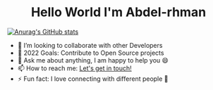 
 <h1 align="center" color="red">Hello World I'm Abdel-rhman </h1>  
 
 
 [![Anurag's GitHub stats](https://github-readme-stats.vercel.app/api?username=Abdel-rhman1)](https://github.com/anuraghazra/github-readme-stats)
<!-- [![Top Langs](https://github-readme-stats.vercel.app/api/top-langs/?username=Abdel-rhman1&layout=compact)](https://github.com/anuraghazra/github-readme-stats) -->


<!--  <img align="right" alt="GIF" width="300" style="border-raduis:50%" height="200" src="https://raw.githubusercontent.com/Kushal997-das/Kushal997-das/master/Profile%20generator/giphy.webp" style="max-width:100%;">  -->
 
- 👯 I’m looking to collaborate with other Developers <br/>
- 🥅 2022 Goals: Contribute to Open Source projects </br>
- 💬 Ask me about anything, I am happy to help you 😄 </br>
- 📫 How to reach me: [Let's get in touch!](https://www.linkedin.com/feed/)  </br>
- ⚡ Fun fact: I love connecting with different people 🙌 </br>
